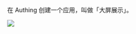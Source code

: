 <IntegrationDetailCard title="创建应用">

在 Authing 创建一个应用，叫做「大屏展示」。

![](~@imagesZhCn/guides/authorization/create-app-screen-display.png)

</IntegrationDetailCard>